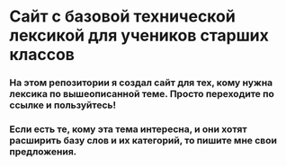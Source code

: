 # Сайт с базовой технической лексикой для учеников старших классов
### На этом репозитории я создал сайт для тех, кому нужна лексика по вышеописанной теме. Просто переходите по ссылке и пользуйтесь!
### Если есть те, кому эта тема интересна, и они хотят расширить базу слов и их категорий, то пишите мне свои предложения.
